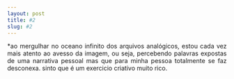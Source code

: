 ```yaml
---
layout: post
title: #2
slug: #2
---
```


<p class="description" style="text-align: justify;">
*ao mergulhar no oceano infinito dos arquivos analógicos, estou cada vez mais atento ao avesso da imagem, ou seja, percebendo palavras expostas de uma narrativa pessoal mas que para minha pessoa totalmente se faz desconexa. sinto que é um exercicio criativo muito rico. 
